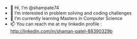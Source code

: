 - 👋 Hi, I’m @shampate74
- 👀 I’m interested in problem solving and coding challenges
- 🌱 I’m currently learning Masters in Computer Science
- 📫 You can reach me at my linkedin profile : http://linkedin.com/in/shaman-patel-88390329b
